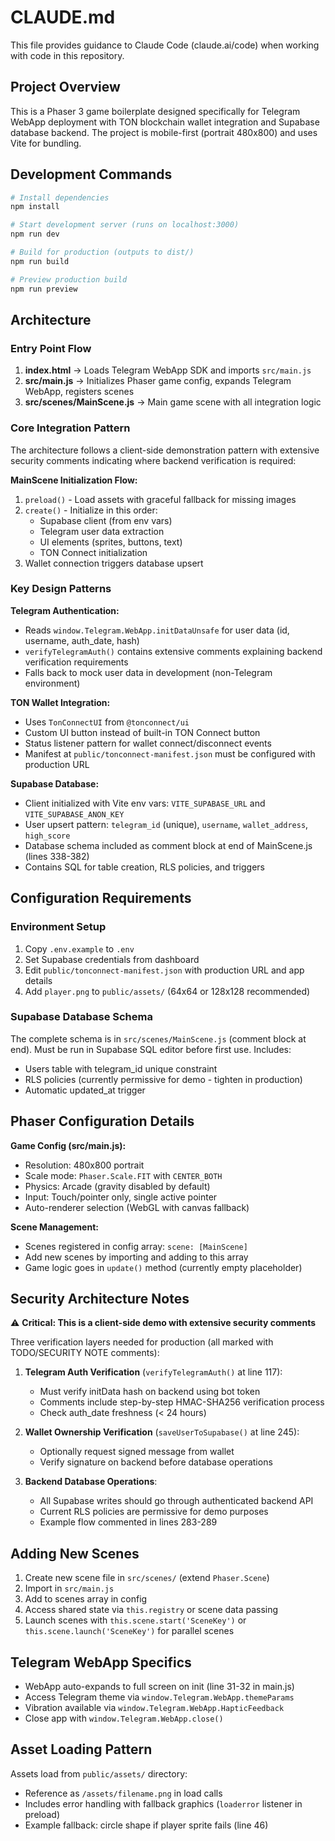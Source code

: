 # CLAUDE.md

This file provides guidance to Claude Code (claude.ai/code) when working with code in this repository.

## Project Overview

This is a Phaser 3 game boilerplate designed specifically for Telegram WebApp deployment with TON blockchain wallet integration and Supabase database backend. The project is mobile-first (portrait 480x800) and uses Vite for bundling.

## Development Commands

```bash
# Install dependencies
npm install

# Start development server (runs on localhost:3000)
npm run dev

# Build for production (outputs to dist/)
npm run build

# Preview production build
npm run preview
```

## Architecture

### Entry Point Flow
1. **index.html** → Loads Telegram WebApp SDK and imports `src/main.js`
2. **src/main.js** → Initializes Phaser game config, expands Telegram WebApp, registers scenes
3. **src/scenes/MainScene.js** → Main game scene with all integration logic

### Core Integration Pattern
The architecture follows a client-side demonstration pattern with extensive security comments indicating where backend verification is required:

**MainScene Initialization Flow:**
1. `preload()` - Load assets with graceful fallback for missing images
2. `create()` - Initialize in this order:
   - Supabase client (from env vars)
   - Telegram user data extraction
   - UI elements (sprites, buttons, text)
   - TON Connect initialization
3. Wallet connection triggers database upsert

### Key Design Patterns

**Telegram Authentication:**
- Reads `window.Telegram.WebApp.initDataUnsafe` for user data (id, username, auth_date, hash)
- `verifyTelegramAuth()` contains extensive comments explaining backend verification requirements
- Falls back to mock user data in development (non-Telegram environment)

**TON Wallet Integration:**
- Uses `TonConnectUI` from `@tonconnect/ui`
- Custom UI button instead of built-in TON Connect button
- Status listener pattern for wallet connect/disconnect events
- Manifest at `public/tonconnect-manifest.json` must be configured with production URL

**Supabase Database:**
- Client initialized with Vite env vars: `VITE_SUPABASE_URL` and `VITE_SUPABASE_ANON_KEY`
- User upsert pattern: `telegram_id` (unique), `username`, `wallet_address`, `high_score`
- Database schema included as comment block at end of MainScene.js (lines 338-382)
- Contains SQL for table creation, RLS policies, and triggers

## Configuration Requirements

### Environment Setup
1. Copy `.env.example` to `.env`
2. Set Supabase credentials from dashboard
3. Edit `public/tonconnect-manifest.json` with production URL and app details
4. Add `player.png` to `public/assets/` (64x64 or 128x128 recommended)

### Supabase Database Schema
The complete schema is in `src/scenes/MainScene.js` (comment block at end). Must be run in Supabase SQL editor before first use. Includes:
- Users table with telegram_id unique constraint
- RLS policies (currently permissive for demo - tighten in production)
- Automatic updated_at trigger

## Phaser Configuration Details

**Game Config (src/main.js):**
- Resolution: 480x800 portrait
- Scale mode: `Phaser.Scale.FIT` with `CENTER_BOTH`
- Physics: Arcade (gravity disabled by default)
- Input: Touch/pointer only, single active pointer
- Auto-renderer selection (WebGL with canvas fallback)

**Scene Management:**
- Scenes registered in config array: `scene: [MainScene]`
- Add new scenes by importing and adding to this array
- Game logic goes in `update()` method (currently empty placeholder)

## Security Architecture Notes

⚠️ **Critical: This is a client-side demo with extensive security comments**

Three verification layers needed for production (all marked with TODO/SECURITY NOTE comments):

1. **Telegram Auth Verification** (`verifyTelegramAuth()` at line 117):
   - Must verify initData hash on backend using bot token
   - Comments include step-by-step HMAC-SHA256 verification process
   - Check auth_date freshness (< 24 hours)

2. **Wallet Ownership Verification** (`saveUserToSupabase()` at line 245):
   - Optionally request signed message from wallet
   - Verify signature on backend before database operations

3. **Backend Database Operations**:
   - All Supabase writes should go through authenticated backend API
   - Current RLS policies are permissive for demo purposes
   - Example flow commented in lines 283-289

## Adding New Scenes

1. Create new scene file in `src/scenes/` (extend `Phaser.Scene`)
2. Import in `src/main.js`
3. Add to scenes array in config
4. Access shared state via `this.registry` or scene data passing
5. Launch scenes with `this.scene.start('SceneKey')` or `this.scene.launch('SceneKey')` for parallel scenes

## Telegram WebApp Specifics

- WebApp auto-expands to full screen on init (line 31-32 in main.js)
- Access Telegram theme via `window.Telegram.WebApp.themeParams`
- Vibration available via `window.Telegram.WebApp.HapticFeedback`
- Close app with `window.Telegram.WebApp.close()`

## Asset Loading Pattern

Assets load from `public/assets/` directory:
- Reference as `/assets/filename.png` in load calls
- Includes error handling with fallback graphics (`loaderror` listener in preload)
- Example fallback: circle shape if player sprite fails (line 46)
